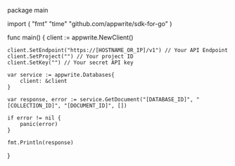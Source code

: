 package main

import (
    "fmt"
    "time"
    "github.com/appwrite/sdk-for-go"
)

func main() {
    client := appwrite.NewClient()

    client.SetEndpoint("https://[HOSTNAME_OR_IP]/v1") // Your API Endpoint
    client.SetProject("") // Your project ID
    client.SetKey("") // Your secret API key

    var service := appwrite.Databases{
        client: &client
    }

    var response, error := service.GetDocument("[DATABASE_ID]", "[COLLECTION_ID]", "[DOCUMENT_ID]", [])

    if error != nil {
        panic(error)
    }

    fmt.Println(response)
}
